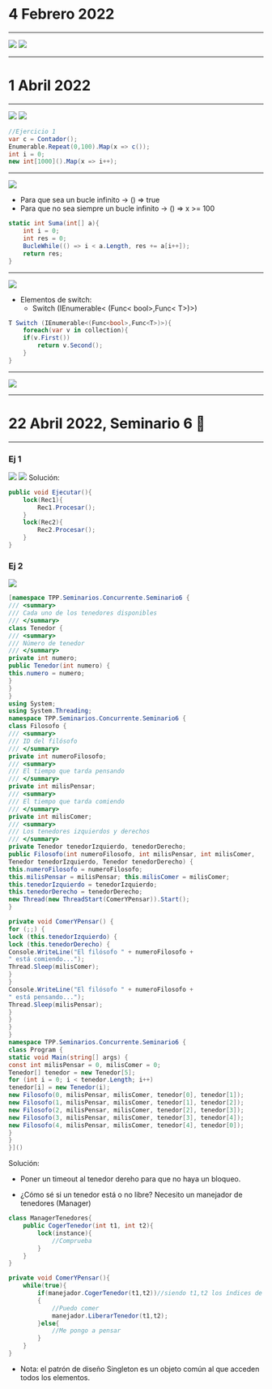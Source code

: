 # 4 Febrero 2022
---
![](./img/seminario%201.1.png)
![](./img/seminario%201.2.png)

---
# 1 Abril 2022
---
![](./img/Clausulas%20Seminario%205.png)
![](./img/Ej%201%20Seminario%205.png)
```c#
//Ejercicio 1
var c = Contador();
Enumerable.Repeat(0,100).Map(x => c());
int i = 0;
new int[1000]().Map(x => i++);
```
---
![](./img/Ej%202%20Seminario%205.png)
- Para que sea un bucle infinito -> () => true
- Para que no sea siempre un bucle infinito -> () => x >= 100
```c#
static int Suma(int[] a){
	int i = 0;
	int res = 0;
	BucleWhile(() => i < a.Length, res += a[i++]);
	return res;
}
```
---
![](./img/Ej%203%20Seminario%205.png)
- Elementos de switch:
	- Switch (IEnumerable< (Func< bool>,Func< T>)>)
```c#
T Switch (IEnumerable<(Func<bool>,Func<T>)>){
	foreach(var v in collection){
	if(v.First())
		return v.Second();
	}
}
```
---
![](./img/Ej%204%20Seminario%205.png)

---
# 22 Abril 2022, Seminario 6 🥖
---
### Ej 1
![](./img/ej1%20s6.png||500)
![](./img/ej%201%20s6%202.png||500)
Solución: 
```c#
public void Ejecutar(){
	lock(Rec1){
		Rec1.Procesar();
	}
	lock(Rec2){
		Rec2.Procesar();
	}
}
```

### Ej 2
![](./img/ej%202%20s6.png||500)
```c#
[namespace TPP.Seminarios.Concurrente.Seminario6 {  
/// <summary>  
/// Cada uno de los tenedores disponibles  
/// </summary>  
class Tenedor {  
/// <summary>  
/// Número de tenedor  
/// </summary>  
private int numero;  
public Tenedor(int numero) {  
this.numero = numero;  
}  
}  
}  
using System;  
using System.Threading;  
namespace TPP.Seminarios.Concurrente.Seminario6 {  
class Filosofo {  
/// <summary>  
/// ID del filósofo  
/// </summary>  
private int numeroFilosofo;  
/// <summary>  
/// El tiempo que tarda pensando  
/// </summary>  
private int milisPensar;  
/// <summary>  
/// El tiempo que tarda comiendo  
/// </summary>  
private int milisComer;  
/// <summary>  
/// Los tenedores izquierdos y derechos  
/// </summary>  
private Tenedor tenedorIzquierdo, tenedorDerecho;  
public Filosofo(int numeroFilosofo, int milisPensar, int milisComer,  
Tenedor tenedorIzquierdo, Tenedor tenedorDerecho) {  
this.numeroFilosofo = numeroFilosofo;  
this.milisPensar = milisPensar; this.milisComer = milisComer;  
this.tenedorIzquierdo = tenedorIzquierdo;  
this.tenedorDerecho = tenedorDerecho;  
new Thread(new ThreadStart(ComerYPensar)).Start();  
}

private void ComerYPensar() {  
for (;;) {  
lock (this.tenedorIzquierdo) {  
lock (this.tenedorDerecho) {  
Console.WriteLine("El filósofo " + numeroFilosofo +  
" está comiendo...");  
Thread.Sleep(milisComer);  
}  
}  
Console.WriteLine("El filósofo " + numeroFilosofo +  
" está pensando...");  
Thread.Sleep(milisPensar);  
}  
}  
}  
}  
namespace TPP.Seminarios.Concurrente.Seminario6 {  
class Program {  
static void Main(string[] args) {  
const int milisPensar = 0, milisComer = 0;  
Tenedor[] tenedor = new Tenedor[5];  
for (int i = 0; i < tenedor.Length; i++)  
tenedor[i] = new Tenedor(i);  
new Filosofo(0, milisPensar, milisComer, tenedor[0], tenedor[1]);  
new Filosofo(1, milisPensar, milisComer, tenedor[1], tenedor[2]);  
new Filosofo(2, milisPensar, milisComer, tenedor[2], tenedor[3]);  
new Filosofo(3, milisPensar, milisComer, tenedor[3], tenedor[4]);  
new Filosofo(4, milisPensar, milisComer, tenedor[4], tenedor[0]);  
}  
}  
}]()
```
Solución:
- Poner un timeout al tenedor dereho para que no haya un bloqueo.

- ¿Cómo sé si un tenedor está o no libre?
	Necesito un manejador de tenedores (Manager)
```c#
class ManagerTenedores{
	public CogerTenedor(int t1, int t2){
		lock(instance){
			//Comprueba
		}
	}
}

private void ComerYPensar(){
	while(true){
		if(manejador.CogerTenedor(t1,t2))//siendo t1,t2 los índices de los tenedores
		{
			//Puedo comer
			manejador.LiberarTenedor(t1,t2);
		}else{
			//Me pongo a pensar
		}
	}
}
```
- Nota: el patrón de diseño Singleton es un objeto común al que acceden todos los elementos.